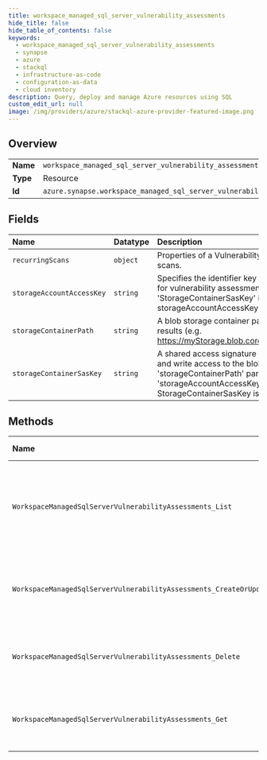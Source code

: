 ```yaml
---
title: workspace_managed_sql_server_vulnerability_assessments
hide_title: false
hide_table_of_contents: false
keywords:
  - workspace_managed_sql_server_vulnerability_assessments
  - synapse
  - azure    
  - stackql
  - infrastructure-as-code
  - configuration-as-data
  - cloud inventory
description: Query, deploy and manage Azure resources using SQL
custom_edit_url: null
image: /img/providers/azure/stackql-azure-provider-featured-image.png
---
```

  
    

## Overview
<table><tbody>
<tr><td><b>Name</b></td><td><code>workspace_managed_sql_server_vulnerability_assessments</code></td></tr>
<tr><td><b>Type</b></td><td>Resource</td></tr>
<tr><td><b>Id</b></td><td><code>azure.synapse.workspace_managed_sql_server_vulnerability_assessments</code></td></tr>
</tbody></table>

## Fields
| Name | Datatype | Description |
|:-----|:---------|:------------|
| `recurringScans` | `object` | Properties of a Vulnerability Assessment recurring scans. |
| `storageAccountAccessKey` | `string` | Specifies the identifier key of the storage account for vulnerability assessment scan results. If 'StorageContainerSasKey' isn't specified, storageAccountAccessKey is required. |
| `storageContainerPath` | `string` | A blob storage container path to hold the scan results (e.g. https://myStorage.blob.core.windows.net/VaScans/). |
| `storageContainerSasKey` | `string` | A shared access signature (SAS Key) that has read and write access to the blob container specified in 'storageContainerPath' parameter. If 'storageAccountAccessKey' isn't specified, StorageContainerSasKey is required. |
## Methods
| Name | Accessible by | Required Params | Description |
|:-----|:--------------|:----------------|:------------|
| `WorkspaceManagedSqlServerVulnerabilityAssessments_List` | `SELECT` | `resourceGroupName, subscriptionId, workspaceName` | Lists the vulnerability assessment policies associated with a workspace managed sql server. |
| `WorkspaceManagedSqlServerVulnerabilityAssessments_CreateOrUpdate` | `INSERT` | `resourceGroupName, subscriptionId, vulnerabilityAssessmentName, workspaceName` | Create or Update workspace managed sql server's vulnerability assessment. |
| `WorkspaceManagedSqlServerVulnerabilityAssessments_Delete` | `DELETE` | `resourceGroupName, subscriptionId, vulnerabilityAssessmentName, workspaceName` | Remove workspace managed sql server's vulnerability assessment. |
| `WorkspaceManagedSqlServerVulnerabilityAssessments_Get` | `EXEC` | `resourceGroupName, subscriptionId, vulnerabilityAssessmentName, workspaceName` | Get workspace managed sql server's vulnerability assessment. |
